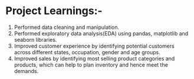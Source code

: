 # Project Learnings:-
1. Performed data cleaning and manipulation.
2. Performed exploratory data analysis(EDA) using pandas, matplotlib and seaborn libraries.
3. Improved customer experience by identifying potential customers across different states, occupation, gender and age groups.
4. Improved sales by identifying most selling product categories and products, which can help to plan inventory and hence meet the demands.

